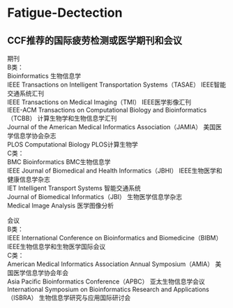 # Fatigue-Dectection
## CCF推荐的国际疲劳检测或医学期刊和会议
期刊  
B类：  
Bioinformatics 生物信息学  
IEEE Transactions on Intelligent Transportation Systems（TASAE） IEEE智能交通系统汇刊  
IEEE Transactions on Medical Imaging（TMI） IEEE医学影像汇刊  
IEEE-ACM Transactions on Computational Biology and Bioinformatics（TCBB） 计算生物学和生物信息学汇刊  
Journal of the American Medical Informatics Association（JAMIA） 美国医学信息学协会杂志  
PLOS Computational Biology PLOS计算生物学  
C类：  
BMC Bioinformatics BMC生物信息学  
IEEE Journal of Biomedical and Health Informatics（JBHI） IEEE生物医学和健康信息学杂志  
IET Intelligent Transport Systems 智能交通系统  
Journal of Biomedical Informatics（JBI） 生物医学信息学杂志  
Medical Image Analysis 医学图像分析  

会议  
B类：  
IEEE International Conference on Bioinformatics and Biomedicine（BIBM） IEEE生物信息学和生物医学国际会议  
C类：  
American Medical Informatics Association Annual Symposium（AMIA） 美国医学信息学协会年会  
Asia Pacific Bioinformatics Conference（APBC） 亚太生物信息学会议  
International Symposium on Bioinformatics Research and Applications（ISBRA） 生物信息学研究与应用国际研讨会  





